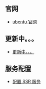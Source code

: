 ## **官网**

- [ubentu 官网](https://ubuntu.com/download/desktop)

## **更新中。。。**

- [更新中。。。](Linux/Ubentu/更新中.md)

## **服务配置**

- [配置 SSR 服务](Linux/Ubentu/配置ssr服务.md)
